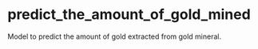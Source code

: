 # predict_the_amount_of_gold_mined
Model to predict the amount of gold extracted from gold mineral.
